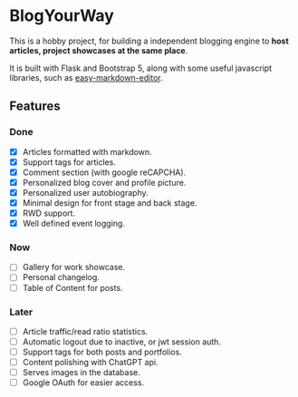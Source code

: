 # BlogYourWay

This is a hobby project, for building a independent blogging engine to **host articles, project showcases at the same place**.

It is built with Flask and Bootstrap 5, along with some useful javascript libraries, such as [easy-markdown-editor](https://github.com/Ionaru/easy-markdown-editor).

## Features

### Done

- [x] Articles formatted with markdown.
- [x] Support tags for articles.
- [x] Comment section (with google reCAPCHA).
- [x] Personalized blog cover and profile picture.
- [x] Personalized user autobiography.
- [x] Minimal design for front stage and back stage.
- [x] RWD support.
- [x] Well defined event logging.

### Now

- [ ] Gallery for work showcase.
- [ ] Personal changelog.
- [ ] Table of Content for posts.

### Later

- [ ] Article traffic/read ratio statistics.
- [ ] Automatic logout due to inactive, or jwt session auth.
- [ ] Support tags for both posts and portfolios.
- [ ] Content polishing with ChatGPT api.
- [ ] Serves images in the database.
- [ ] Google OAuth for easier access.
